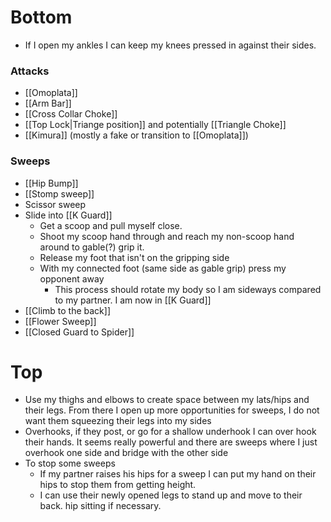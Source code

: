 # Bottom
- If I open my ankles I can keep my knees pressed in against their sides. 

### Attacks
- [[Omoplata]]
- [[Arm Bar]]
- [[Cross Collar Choke]]
- [[Top Lock|Triange position]] and potentially [[Triangle Choke]]
- [[Kimura]] (mostly a fake or transition to [[Omoplata]])

### Sweeps
- [[Hip Bump]]
- [[Stomp sweep]]
- Scissor sweep
- Slide into [[K Guard]]
	- Get a scoop and pull myself close. 
	- Shoot my scoop hand through and reach my non-scoop hand around to gable(?) grip it. 
	- Release my foot that isn't on the gripping side
	- With my connected foot (same side as gable grip) press my opponent away
		- This process should rotate my body so I am sideways compared to my partner. I am now in [[K Guard]]
- [[Climb to the back]]
- [[Flower Sweep]]
- [[Closed Guard to Spider]]



# Top
- Use my thighs and elbows to create space between my lats/hips and their legs. From there I open up more opportunities for sweeps, I do not want them squeezing their legs into my sides
- Overhooks, if they post, or go for a shallow underhook I can over hook their hands. It seems really powerful and there are sweeps where I just overhook one side and bridge with the other side
- To stop some sweeps
	- If my partner raises his hips for a sweep I can put my hand on their hips to stop them from getting height.
	- I can use their newly opened legs to stand up and move to their back. hip sitting if necessary. 